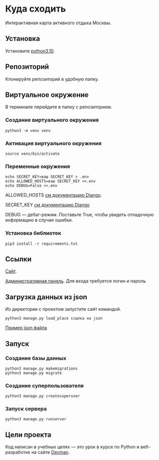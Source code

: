 # Куда сходить

Интерактивная карта активного отдыха Москвы. 
## Установка 

Установите [python3.10](https://realpython.com/installing-python/).

## Репозиторий
Клонируйте репозиторий в удобную папку.

## Виртуальное окружение
В терминале перейдите в папку с репозиторием.

### Создание виртуального окружения
```bush 
python3 -m venv venv
```

### Активация виртуального окружения

```
source venv/bin/activate
```
### Переменные окружения
```bush
echo SECRET_KEY=ваш SECRET_KEY > .env
echo ALLOWED_HOSTS=ваш SECRET_KEY >>.env
echo DEBUG=False >>.env
```

ALLOWED_HOSTS [см документацию Django](https://docs.djangoproject.com/en/3.1/ref/settings/#allowed-hosts).

SECRET_KEY [см документацию Django](https://docs.djangoproject.com/en/4.2/topics/signing/)

DEBUG — дебаг-режим. Поставьте True, чтобы увидеть отладочную информацию в случае ошибки.

### Установка библиотек

```bush 
pip3 install -r requirements.txt
```

## Ссылки 
[Сайт](http://morozec76.pythonanywhere.com/).

[Административная панель](http://morozec76.pythonanywhere.com/admin).
Для входа требуется логин и пароль


## Загрузка данных из json

Из директории с проектом запустите сайт командой.
```bush
python3 manage.py load_place ссылка на json
```

[Пример json файла](https://raw.githubusercontent.com/devmanorg/where-to-go-places/master/places/%D0%9F%D0%BB%D0%BE%D1%89%D0%B0%D0%B4%D0%BA%D0%B0%20%D0%B4%D0%BB%D1%8F%20%D1%81%D0%B2%D0%B8%D0%B4%D0%B0%D0%BD%D0%B8%D0%B9%20%D0%BD%D0%B0%2060-%D0%BC%20%D1%8D%D1%82%D0%B0%D0%B6%D0%B5%20%D0%9C%D0%BE%D1%81%D0%BA%D0%B2%D0%B0-%D0%A1%D0%B8%D1%82%D0%B8.json)
## Запуск
### Создание базы данных 
```bush
python3 manage.py makemigrations
python3 manage.py migrate
```
### Создание суперпользователя
```bush
python3 manage.py createsuperuser
```
### Запуск сервера
```bush
python3 manage.py runserver
```
## Цели проекта

Код написан в учебных целях — это урок в курсе по Python и веб-разработке на сайте [Devman](https://dvmn.org).
